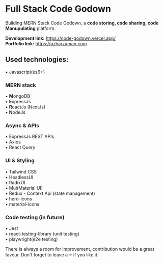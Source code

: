 # Full Stack Code Godown
Building MERN Stack Code Godown, a <b>code storing, code sharing, code Manupulating</b> platform.

<b>Development link:</b> https://code-godown.vercel.app/ <br />
<b>Portfolio link:</b> https://azharzaman.com

## Used technologies:
• Javascript(es6+) <br/>

### MERN stack
• <b>M</b>ongoDB <br/>
• <b>E</b>xpressJs <br/>
• <b>R</b>eactJs (NextJs) <br/>
• <b>N</b>odeJs <br/>

### Async & APIs
• ExpressJs REST APIs <br/>
• Axios <br/>
• React Query <br/>

### UI & Styling
• Tailwind CSS <br/>
• HeadlessUI <br/>
• RadixUI <br/>
• Mui(Material UI) <br/>
• Redux - Context Api (state management) <br/>
• hero-icons <br/>
• material-icons <br/>

### Code testing (in future)
• Jest <br/>
• react-testing-library (unit testing) <br/>
• playwright(e2e testing) <br/>

There is always a room for improvement, 
contribution would be a great favour.
Don't forget to leave a ⭐ if you like it.
